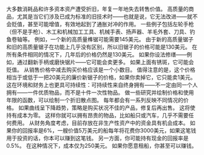 大多数消耗品和许多资本资产遭受折旧，年复一年地失去转售价值。
高质量的商品，尤其是当它们涉及已成为标准的旧技术时——也就是说，它无法改进——就不会贬值，甚至可能增值，有效地起到了通胀对冲的作用。
一些例子包括左轮手枪（但不是手枪）、木工和机械加工工具、机械手表、扬声器、羊毛外套、刀具、钓鱼卷轴等。
例如，一个新的高质量榫锯可能需要145美元。
由于新的高质量锯子和旧的高质量锯子在功能上几乎没有区别，所以旧锯子的价格可能是130美元。
在所有条件相同的情况下，几年后的价格仍然是130美元。
如果你设法修缮——例如，通过翻新手柄或磨快锯片——它可能会卖更多。
如果上面有锈斑，它可能会贬值。
从销售价格中减去购买价格应该是一个小数目。
值得注意的是，这个价格相当于或低于一把20美元的廉价新锯子的价格，如果你卖掉它，它只能卖1美元。
这在环境和财务上也更具可持续性：可持续性来自终身拥有——不一定由同一个人拥有——一件优质物品，而不是十件一次性物品。
做一些研究并绘制价格和使用年限的函数，可以绘制一个折旧散点图。
每年都会有一系列反映不同情况的价格。
如果曲线呈下降趋势，策略是购买状况不佳的产品，修复后再出售。
这将使持有成本为零。
这样你就可以拥有昂贵的物品，比如船只或汽车，几乎不需要任何费用。
从财务角度考虑，目前存放在非生产性资产中的资金具有机会成本。
如果你的回报率是6%，一艘价值5万美元的船每年将花费你3000美元，如果这笔钱用于投资的话，你本可以赚到这笔钱。
另一方面，你可能持有现金的回报率是0.5%。
在这种情况下，成本仅为250美元。
如果你愿意租船，你甚至可以赚钱。
